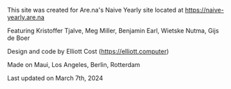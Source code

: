 This site was created for Are.na's Naive Yearly site located at https://naive-yearly.are.na

Featuring Kristoffer Tjalve, Meg Miller, Benjamin Earl, Wietske Nutma, Gijs de Boer

Design and code by Elliott Cost (https://elliott.computer)

Made on Maui, Los Angeles, Berlin, Rotterdam

Last updated on March 7th, 2024
